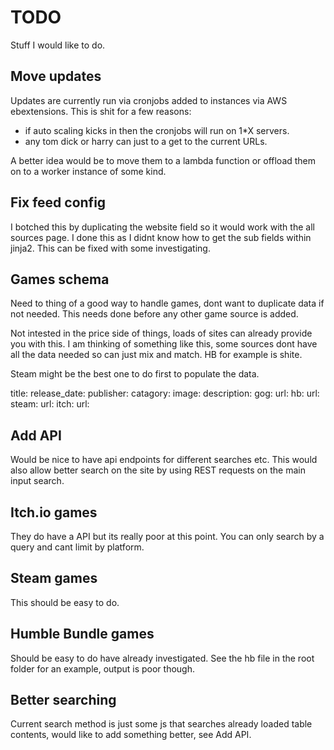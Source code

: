 # TODO

Stuff I would like to do.

## Move updates

Updates are currently run via cronjobs added to instances via AWS
ebextensions. This is shit for a few reasons:

  - if auto scaling kicks in then the cronjobs will run on 1*X servers.
  - any tom dick or harry can just to a get to the current URLs.

A better idea would be to move them to a lambda function or offload them
on to a worker instance of some kind.

## Fix feed config

I botched this by duplicating the website field so it would work with
the all sources page. I done this as I didnt know how to get the sub
fields within jinja2. This can be fixed with some investigating.

## Games schema

Need to thing of a good way to handle games, dont want to duplicate data
if not needed. This needs done before any other game source is added.

Not intested in the price side of things, loads of sites can already
provide you with this. I am thinking of something like this, some
sources dont have all the data needed so can just mix and match. HB for
example is shite.

Steam might be the best one to do first to populate the data.

title:
release_date:
publisher:
catagory:
image:
description:
gog:
  url:
hb:
  url:
steam:
  url:
itch:
  url:

## Add API

Would be nice to have api endpoints for different searches etc. This
would also allow better search on the site by using REST requests on
the main input search.

## Itch.io games

They do have a API but its really poor at this point. You can only
search by a query and cant limit by platform.

## Steam games

This should be easy to do.

## Humble Bundle games

Should be easy to do have already investigated. See the hb file in the
root folder for an example, output is poor though.

## Better searching

Current search method is just some js that searches already loaded table
contents, would like to add something better, see Add API.

